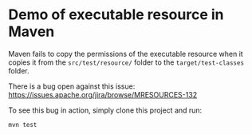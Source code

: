 Demo of executable resource in Maven
========

Maven fails to copy the permissions of the executable resource
when it copies it from the `src/test/resource/` folder to the `target/test-classes` folder.

There is a bug open against this issue:
https://issues.apache.org/jira/browse/MRESOURCES-132

To see this bug in action, simply clone this project and run:

```
mvn test
```
